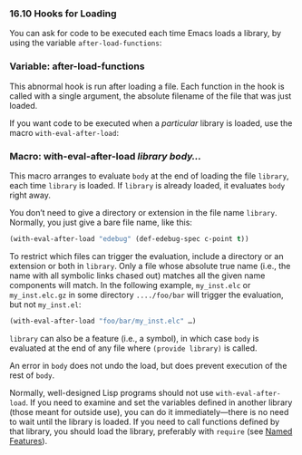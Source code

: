 

### 16.10 Hooks for Loading

You can ask for code to be executed each time Emacs loads a library, by using the variable `after-load-functions`:

### Variable: **after-load-functions**

This abnormal hook is run after loading a file. Each function in the hook is called with a single argument, the absolute filename of the file that was just loaded.

If you want code to be executed when a *particular* library is loaded, use the macro `with-eval-after-load`:

### Macro: **with-eval-after-load** *library body…*

This macro arranges to evaluate `body` at the end of loading the file `library`, each time `library` is loaded. If `library` is already loaded, it evaluates `body` right away.

You don’t need to give a directory or extension in the file name `library`. Normally, you just give a bare file name, like this:

```lisp
(with-eval-after-load "edebug" (def-edebug-spec c-point t))
```

To restrict which files can trigger the evaluation, include a directory or an extension or both in `library`. Only a file whose absolute true name (i.e., the name with all symbolic links chased out) matches all the given name components will match. In the following example, `my_inst.elc` or `my_inst.elc.gz` in some directory `..../foo/bar` will trigger the evaluation, but not `my_inst.el`:

```lisp
(with-eval-after-load "foo/bar/my_inst.elc" …)
```

`library` can also be a feature (i.e., a symbol), in which case `body` is evaluated at the end of any file where `(provide library)` is called.

An error in `body` does not undo the load, but does prevent execution of the rest of `body`.

Normally, well-designed Lisp programs should not use `with-eval-after-load`. If you need to examine and set the variables defined in another library (those meant for outside use), you can do it immediately—there is no need to wait until the library is loaded. If you need to call functions defined by that library, you should load the library, preferably with `require` (see [Named Features](Named-Features.html)).
